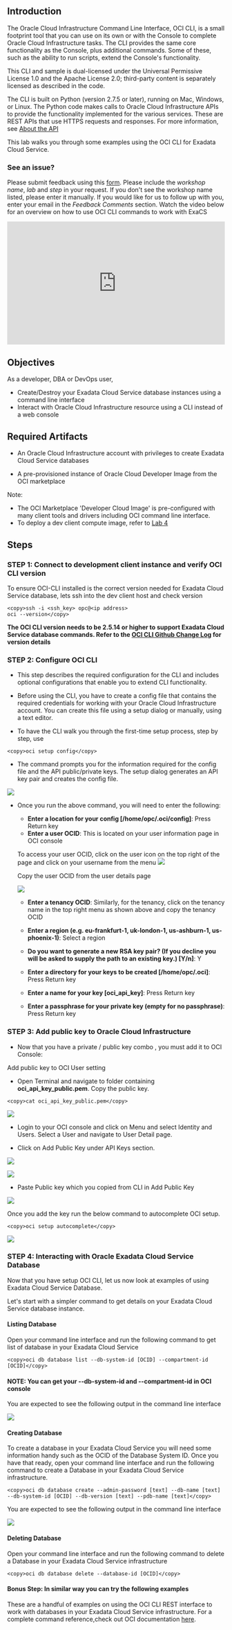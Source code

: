 ## Introduction

The Oracle Cloud Infrastructure Command Line Interface, OCI CLI, is a small footprint tool that you can use on its own or with the Console to complete Oracle Cloud Infrastructure tasks. The CLI provides the same core functionality as the Console, plus additional commands. Some of these, such as the ability to run scripts, extend the Console's functionality.

This CLI and sample is dual-licensed under the Universal Permissive License 1.0 and the Apache License 2.0; third-party content is separately licensed as described in the code.

The CLI is built on Python (version 2.7.5 or later), running on Mac, Windows, or Linux. The Python code makes calls to Oracle Cloud Infrastructure APIs to provide the functionality implemented for the various services. These are REST APIs that use HTTPS requests and responses. For more information, see [About the API](https://docs.cloud.oracle.com/iaas/Content/API/Concepts/usingapi.htm)

This lab walks you through some examples using the OCI CLI for Exadata Cloud Service.

### See an issue?
Please submit feedback using this [form](https://apexapps.oracle.com/pls/apex/f?p=133:1:::::P1_FEEDBACK:1). Please include the *workshop name*, *lab* and *step* in your request.  If you don't see the workshop name listed, please enter it manually. If you would like for us to follow up with you, enter your email in the *Feedback Comments* section.
Watch the video below for an overview on how to use OCI CLI commands to work with ExaCS

<div style="max-width:768px"><div style="position:relative;padding-bottom:56.25%"><iframe id="kaltura_player" src="https://cdnapisec.kaltura.com/p/2171811/sp/217181100/embedIframeJs/uiconf_id/35965902/partner_id/2171811?iframeembed=true&playerId=kaltura_player&entry_id=1_c3lmxz1b&flashvars[streamerType]=auto&amp;flashvars[localizationCode]=en&amp;flashvars[leadWithHTML5]=true&amp;flashvars[sideBarContainer.plugin]=true&amp;flashvars[sideBarContainer.position]=left&amp;flashvars[sideBarContainer.clickToClose]=true&amp;flashvars[chapters.plugin]=true&amp;flashvars[chapters.layout]=vertical&amp;flashvars[chapters.thumbnailRotator]=false&amp;flashvars[streamSelector.plugin]=true&amp;flashvars[EmbedPlayer.SpinnerTarget]=videoHolder&amp;flashvars[dualScreen.plugin]=true&amp;flashvars[hotspots.plugin]=1&amp;flashvars[Kaltura.addCrossoriginToIframe]=true&amp;&wid=1_hygolyr9" width="768" height="432" allowfullscreen webkitallowfullscreen mozAllowFullScreen allow="autoplay *; fullscreen *; encrypted-media *" sandbox="allow-forms allow-same-origin allow-scripts allow-top-navigation allow-pointer-lock allow-popups allow-modals allow-orientation-lock allow-popups-to-escape-sandbox allow-presentation allow-top-navigation-by-user-activation" frameborder="0" title="Kaltura Player" style="position:absolute;top:0;left:0;width:100%;height:100%"></iframe></div></div>

## Objectives

As a developer, DBA or DevOps user,

- Create/Destroy your Exadata Cloud Service database instances using a command line interface
- Interact with Oracle Cloud Infrastructure resource using a CLI instead of a web console


## Required Artifacts

- An Oracle Cloud Infrastructure account with privileges to create Exadata Cloud Service databases

- A pre-provisioned instance of Oracle Cloud Developer Image from the OCI marketplace



Note: 
- The OCI Marketplace 'Developer Cloud Image' is pre-configured with many client tools and drivers including OCI command line interface.
- To deploy a dev client compute image, refer to [Lab 4](?lab=lab-4-configure-development-system-for-use)



## Steps

### **STEP 1: Connect to development client instance and verify OCI CLI version**

To ensure OCI-CLI installed is the correct version needed for Exadata Cloud Service database, lets ssh into the dev client host and check version
    
```
<copy>ssh -i <ssh_key> opc@<ip address>
oci --version</copy>
```
**The OCI CLI version needs to be 2.5.14 or higher to support Exadata Cloud Service database commands. Refer to the [OCI CLI Github Change Log](https://github.com/oracle/oci-cli/blob/master/CHANGELOG.rst#2514---2019-06-11) for version details**



### **STEP 2: Configure OCI CLI**

- This step describes the required configuration for the CLI and includes optional configurations that enable you to extend CLI functionality.

- Before using the CLI, you have to create a config file that contains the required credentials for working with your Oracle Cloud Infrastructure account. You can create this file using a setup dialog or manually, using a text editor.

- To have the CLI walk you through the first-time setup process, step by step, use

```
<copy>oci setup config</copy>
```

- The command prompts you for the information required for the config file and the API public/private keys. The setup dialog generates an API key pair and creates the config file.


![](./images/oci-cli/OCI-Setup-Config.png " ")

- Once you run the above command, you will need to enter the following:

    - **Enter a location for your config [/home/opc/.oci/config]**: Press Return key
    - **Enter a user OCID**: This is located on your user information page in OCI console

    To access your user OCID, click on the user icon on the top right of the page and click on your username from the menu
    ![](./images/oci-cli/usericon.png " ")

    Copy the user OCID from the user details page

   ![](./images/oci-cli/userOCID.png " ")

    - **Enter a tenancy OCID**: Similarly, for the tenancy, click on the tenancy name in the top right menu as shown above and copy the tenancy OCID
    
   

    - **Enter a region (e.g. eu-frankfurt-1, uk-london-1, us-ashburn-1, us-phoenix-1)**: Select a region

    - **Do you want to generate a new RSA key pair? (If you decline you will be asked to supply the path to an existing key.) [Y/n]**: Y
    - **Enter a directory for your keys to be created [/home/opc/.oci]**: Press Return key
    - **Enter a name for your key [oci_api_key]**: Press Return key
    - **Enter a passphrase for your private key (empty for no passphrase)**: Press Return key
    
### **STEP 3: Add public key to Oracle Cloud Infrastructure**

- Now that you have a private / public key combo , you must add it to OCI Console:

Add public key to OCI User setting

- Open Terminal and navigate to folder containing **oci_api_key_public.pem**. Copy the public key.

```
<copy>cat oci_api_key_public.pem</copy>
```

![](./images/oci-cli/OCIPublicKeycleare.png " ")

- Login to your OCI console and click on Menu and select Identity and Users. Select a User and navigate to User Detail page.

- Click on Add Public Key under API Keys section.

![](./images/oci-cli/ResourcesMenu.png " ")

![](./images/oci-cli/APIKeys.png " ")

- Paste Public key which you copied from CLI in Add Public Key

![](./images/oci-cli/AddPublicKey.png " ")


Once you add the key run the below command to autocomplete OCI setup.

```
<copy>oci setup autocomplete</copy>
```

![](./images/oci-cli/OCISetupAutocomplete.png " ")

### **STEP 4: Interacting with Oracle Exadata Cloud Service Database**

Now that you have setup OCI CLI, let us now look at examples of using Exadata Cloud Service Database. 

Let's start with a simpler command to get details on your Exadata Cloud Service database instance.

#### Listing Database

Open your command line interface and run the following command to get list of database in your Exadata Cloud Service

```
<copy>oci db database list --db-system-id [OCID] --compartment-id [OCID]</copy>
```

#### NOTE: You can get your --db-system-id and --compartment-id in OCI console

You are expected to see the following output in the command line interface

![](./images/oci-cli/GetDBOutput1.png " ")


#### Creating Database

To create a database in your Exadata Cloud Service you will need some information handy such as the OCID of the Database System ID. Once you have that ready, open your command line interface and run the following command to create a Database in your Exadata Cloud Service infrastructure. 

```
<copy>oci db database create --admin-password [text] --db-name [text] --db-system-id [OCID] --db-version [text] --pdb-name [text]</copy>
```

You are expected to see the following output in the command line interface

![](./images/oci-cli/CreateDBOutput1.png " ")



#### Deleting Database

Open your command line interface and run the following command to delete a Database in your Exadata Cloud Service infrastructure

```
<copy>oci db database delete --database-id [OCID]</copy>
```

#### Bonus Step: In similar way you can try the following examples

These are a handful of examples on using the OCI CLI REST interface to work with databases in your Exadata Cloud Service infrastructure. For a complete command reference,check out OCI documentation [here](https://docs.cloud.oracle.com/en-us/iaas/tools/oci-cli/2.9.9/oci_cli_docs/cmdref/db/database.html).
